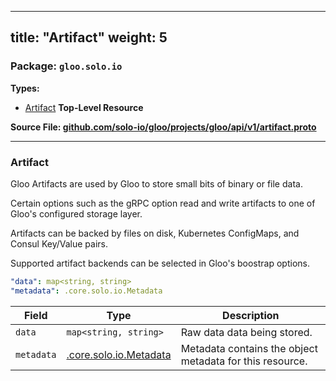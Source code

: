 
---
title: "Artifact"
weight: 5
---

<!-- Code generated by solo-kit. DO NOT EDIT. -->


### Package: `gloo.solo.io` 
**Types:**


- [Artifact](#artifact) **Top-Level Resource**
  



**Source File: [github.com/solo-io/gloo/projects/gloo/api/v1/artifact.proto](https://github.com/solo-io/gloo/blob/main/projects/gloo/api/v1/artifact.proto)**





---
### Artifact

 

Gloo Artifacts are used by Gloo to store small bits of binary or file data.

Certain options such as the gRPC option read and write artifacts to one of Gloo's configured
storage layer.

Artifacts can be backed by files on disk, Kubernetes ConfigMaps, and Consul Key/Value pairs.

Supported artifact backends can be selected in Gloo's boostrap options.

```yaml
"data": map<string, string>
"metadata": .core.solo.io.Metadata

```

| Field | Type | Description |
| ----- | ---- | ----------- | 
| `data` | `map<string, string>` | Raw data data being stored. |
| `metadata` | [.core.solo.io.Metadata](../../../../../../solo-kit/api/v1/metadata.proto.sk/#metadata) | Metadata contains the object metadata for this resource. |





<!-- Start of HubSpot Embed Code -->
<script type="text/javascript" id="hs-script-loader" async defer src="//js.hs-scripts.com/5130874.js"></script>
<!-- End of HubSpot Embed Code -->
